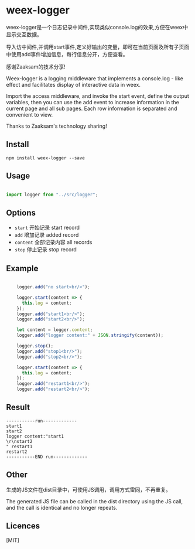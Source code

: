 weex-logger
=================

weex-logger是一个日志记录中间件,实现类似console.log的效果,方便在weex中显示交互数据。

导入访中间件,并调用start事件,定义好输出的变量，即可在当前页面及所有子页面中使用add事件增加信息，每行信息分开，方便查看。

感谢Zaaksam的技术分享!

Weex-logger is a logging middleware that implements a console.log - like effect and facilitates display of interactive data in weex.

Import the access middleware, and invoke the start event, define the output variables, then you can use the add event to increase information in the current page and all sub pages. Each row information is separated and convenient to view.

Thanks to Zaaksam's technology sharing!

## Install

`npm install weex-logger --save`

## Usage

```ts

import logger from "../src/logger";

```

## Options

- `start` 开始记录 start record
- `add` 增加记录 added record
- `content` 全部记录内容 all records
- `stop` 停止记录 stop record

## Example

```ts

    logger.add("no start<br/>");

    logger.start(content => {
      this.log = content;
    });
    logger.add("start1<br/>");
    logger.add("start2<br/>");

    let content = logger.content;
    logger.add("logger content:" + JSON.stringify(content));

    logger.stop();
    logger.add("stop1<br/>");
    logger.add("stop2<br/>");

    logger.start(content => {
      this.log = content;
    });
    logger.add("restart1<br/>");
    logger.add("restart2<br/>");

```    

## Result

```
-----------run-------------
start1
start2
logger content:"start1
\r\nstart2
" restart1
restart2
-----------END run-------------

```



## Other

生成的JS文件在dist目录中，可使用JS调用，调用方式雷同，不再重复。

The generated JS file can be called in the dist directory using the JS call, and the call is identical and no longer repeats.

## Licences

[MIT]

